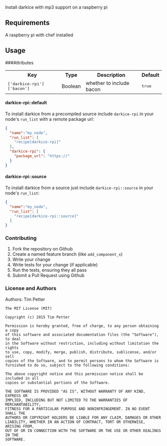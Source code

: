 Install darkice with mp3 support on a raspberry pi

## Requirements
A raspberry pi with chef installed

## Usage

###Attributes
<table>
  <tr>
    <th>Key</th>
    <th>Type</th>
    <th>Description</th>
    <th>Default</th>
  </tr>
  <tr>
    <td><tt>['darkice-rpi']['bacon']</tt></td>
    <td>Boolean</td>
    <td>whether to include bacon</td>
    <td><tt>true</tt></td>
  </tr>
</table>

#### darkice-rpi::default
To install darkice from a precompiled source include `darkice-rpi` in your node's `run_list`
with a remote package url:

```json
{
  "name":"my_node",
  "run_list": [
    "recipe[darkice-rpi]"
  ],
  "darkice-rpi": {
    "package_url": "https://"
  }
}
```

#### darkice-rpi::source
To install darkice from a source just include `darkice-rpi::source` in your node's `run_list`:

```json
{
  "name":"my_node",
  "run_list": [
    "recipe[darkice-rpi::source]"
  ]
}
```

### Contributing

1. Fork the repository on Github
2. Create a named feature branch (like `add_component_x`)
3. Write your change
4. Write tests for your change (if applicable)
5. Run the tests, ensuring they all pass
6. Submit a Pull Request using Github

### License and Authors

Authors: Tim Petter

```
The MIT License (MIT)

Copyright (c) 2015 Tim Petter

Permission is hereby granted, free of charge, to any person obtaining a copy
of this software and associated documentation files (the "Software"), to deal
in the Software without restriction, including without limitation the rights
to use, copy, modify, merge, publish, distribute, sublicense, and/or sell
copies of the Software, and to permit persons to whom the Software is
furnished to do so, subject to the following conditions:

The above copyright notice and this permission notice shall be included in all
copies or substantial portions of the Software.

THE SOFTWARE IS PROVIDED "AS IS", WITHOUT WARRANTY OF ANY KIND, EXPRESS OR
IMPLIED, INCLUDING BUT NOT LIMITED TO THE WARRANTIES OF MERCHANTABILITY,
FITNESS FOR A PARTICULAR PURPOSE AND NONINFRINGEMENT. IN NO EVENT SHALL THE
AUTHORS OR COPYRIGHT HOLDERS BE LIABLE FOR ANY CLAIM, DAMAGES OR OTHER
LIABILITY, WHETHER IN AN ACTION OF CONTRACT, TORT OR OTHERWISE, ARISING FROM,
OUT OF OR IN CONNECTION WITH THE SOFTWARE OR THE USE OR OTHER DEALINGS IN THE
SOFTWARE.
```
